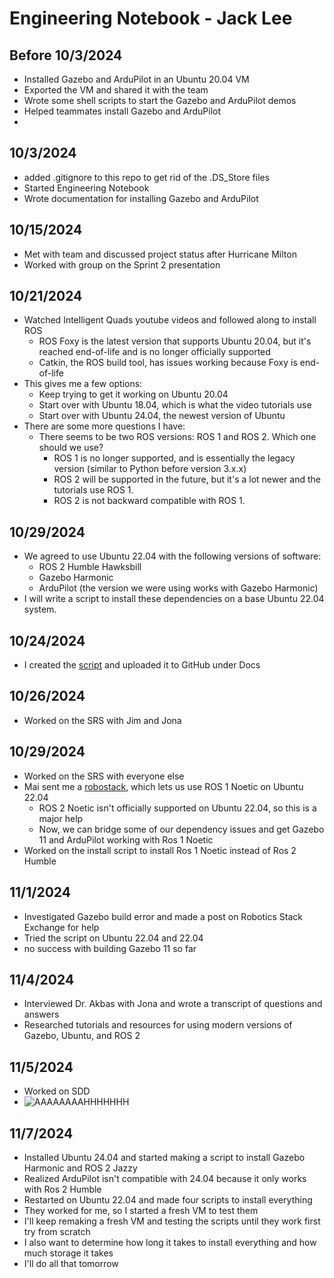 # Engineering Notebook - Jack Lee

## Before 10/3/2024
- Installed Gazebo and ArduPilot in an Ubuntu 20.04 VM
- Exported the VM and shared it with the team
- Wrote some shell scripts to start the Gazebo and ArduPilot demos
- Helped teammates install Gazebo and ArduPilot
- 

## 10/3/2024
- added .gitignore to this repo to get rid of the .DS_Store files
- Started Engineering Notebook
- Wrote documentation for installing Gazebo and ArduPilot

## 10/15/2024
- Met with team and discussed project status after Hurricane Milton
- Worked with group on the Sprint 2 presentation

## 10/21/2024
- Watched Intelligent Quads youtube videos and followed along to install ROS
  - ROS Foxy is the latest version that supports Ubuntu 20.04, but it's reached end-of-life and is no longer officially supported
  - Catkin, the ROS build tool, has issues working because Foxy is end-of-life
- This gives me a few options: 
  - Keep trying to get it working on Ubuntu 20.04
  - Start over with Ubuntu 18.04, which is what the video tutorials use
  - Start over with Ubuntu 24.04, the newest version of Ubuntu
- There are some more questions I have: 
  - There seems to be two ROS versions: ROS 1 and ROS 2. Which one should we use? 
    - ROS 1 is no longer supported, and is essentially the legacy version (similar to Python before version 3.x.x)
    - ROS 2 will be supported in the future, but it's a lot newer and the tutorials use ROS 1. 
    - ROS 2 is not backward compatible with ROS 1. 

## 10/29/2024
- We agreed to use Ubuntu 22.04 with the following versions of software: 
    - ROS 2 Humble Hawksbill
    - Gazebo Harmonic
    - ArduPilot (the version we were using works with Gazebo Harmonic)
- I will write a script to install these dependencies on a base Ubuntu 22.04 system.

## 10/24/2024
- I created the [script](../Docs/Getting_Started/install_dependencies_22.04.sh) and uploaded it to GitHub under Docs

## 10/26/2024
- Worked on the SRS with Jim and Jona

## 10/29/2024
- Worked on the SRS with everyone else 
- Mai sent me a [robostack](https://robostack.github.io), which lets us use ROS 1 Noetic on Ubuntu 22.04
  - ROS 2 Noetic isn't officially supported on Ubuntu 22.04, so this is a major help
  - Now, we can bridge some of our dependency issues and get Gazebo 11 and ArduPilot working with Ros 1 Noetic
- Worked on the install script to install Ros 1 Noetic instead of Ros 2 Humble

## 11/1/2024
- Investigated Gazebo build error and made a post on Robotics Stack Exchange for help
- Tried the script on Ubuntu 22.04 and 22.04
- no success with building Gazebo 11 so far

## 11/4/2024
 - Interviewed Dr. Akbas with Jona and wrote a transcript of questions and answers
 - Researched tutorials and resources for using modern versions of Gazebo, Ubuntu, and ROS 2

## 11/5/2024
 - Worked on SDD
 - <img alt="AAAAAAAAHHHHHHH" src="https://i.pinimg.com/originals/f5/ef/50/f5ef5000641ee61a1866e04430db71fd.gif">

## 11/7/2024
 - Installed Ubuntu 24.04 and started making a script to install Gazebo Harmonic and ROS 2 Jazzy
 - Realized ArduPilot isn't compatible with 24.04 because it only works with Ros 2 Humble
 - Restarted on Ubuntu 22.04 and made four scripts to install everything
 - They worked for me, so I started a fresh VM to test them
 - I'll keep remaking a fresh VM and testing the scripts until they work first try from scratch
 - I also want to determine how long it takes to install everything and how much storage it takes
 - I'll do all that tomorrow
